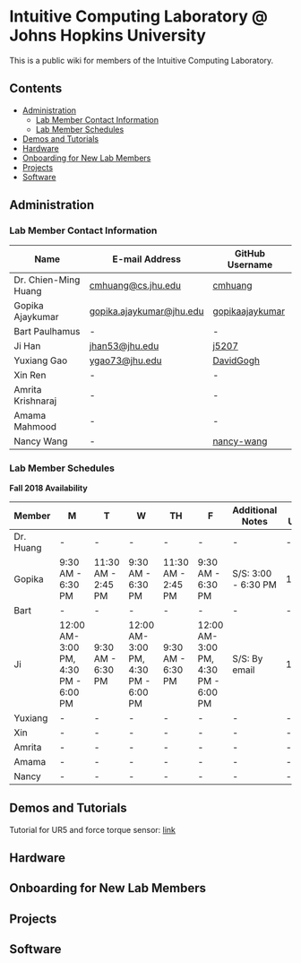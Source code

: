 # Intuitive Computing Laboratory @ Johns Hopkins University

This is a public wiki for members of the Intuitive Computing Laboratory.
## Contents
  - [Administration](#administration)
    - [Lab Member Contact Information](#lab-member-contact-information)
    - [Lab Member Schedules](#lab-member-schedules)
  - [Demos and Tutorials](#demos-and-tutorials)
  - [Hardware](#hardware)
  - [Onboarding for New Lab Members](#onboarding-for-new-lab-members)
  - [Projects](#projects)
  - [Software](#software)

## Administration
### Lab Member Contact Information 

|    Name     | E-mail Address | GitHub Username |
| ------------- | ------------- | ------------- |
| Dr. Chien-Ming Huang  | cmhuang@cs.jhu.edu  | [cmhuang](https://github.com/cmhuang)  |
| Gopika Ajaykumar  | gopika.ajaykumar@jhu.edu  | [gopikaajaykumar](https://github.com/gopikaajaykumar)  |
| Bart Paulhamus  | -  | -  |
| Ji Han  | jhan53@jhu.edu  | [j5207](https://github.com/j5207)  |
| Yuxiang Gao  | ygao73@jhu.edu | [DavidGogh](https://github.com/DavidGogh)  |
| Xin Ren  | -  | -  |
| Amrita Krishnaraj  | -  | -  |
| Amama Mahmood  | -  | -  |
| Nancy Wang  | -  | [nancy-wang](https://github.com/nancy-wang)  |

### Lab Member Schedules

**Fall 2018 Availability**

|    Member     | M | T | W | TH | F | Additional Notes | Last Updated |
| ------------- | ------------- | ------------- | ------------- | ------------- | ------------- | ------------- | ------------- |
| Dr. Huang  | - | - | - | - | - | - | - |
| Gopika | 9:30 AM - 6:30 PM | 11:30 AM - 2:45 PM | 9:30 AM - 6:30 PM | 11:30 AM - 2:45 PM | 9:30 AM - 6:30 PM | S/S: 3:00 - 6:30 PM | 10/01/18 |
| Bart | - | - | - | - | - | - | - |
| Ji | 12:00 AM- 3:00 PM, 4:30 PM - 6:00 PM| 9:30 AM - 6:30 PM | 12:00 AM- 3:00 PM, 4:30 PM - 6:00 PM | 9:30 AM - 6:30 PM | 12:00 AM- 3:00 PM, 4:30 PM - 6:00 PM | S/S: By email | 10/01/18 |
| Yuxiang | - | - | - | - | - | - | - |
| Xin | - | - | - | - | - | - | - |
| Amrita | - | - | - | - | - | - | - |
| Amama | - | - | - | - | - | - | - |
| Nancy | - | - | - | - | - | - | - |

## Demos and Tutorials

Tutorial for UR5 and force torque sensor: [link](ur5.md)



## Hardware

## Onboarding for New Lab Members

## Projects

## Software
